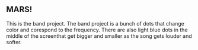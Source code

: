 MARS!
---

This is the band project. The band project is a bunch of dots that change color and corespond to the frequency. There are also light blue dots in the middle of the screenthat get bigger and smaller as the song gets louder and softer.